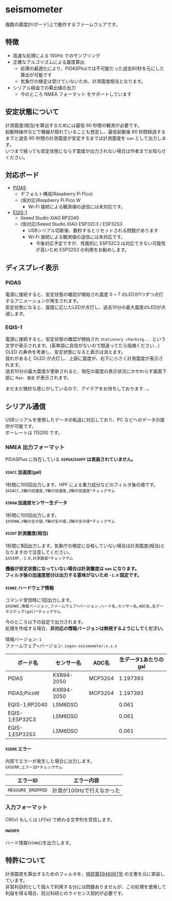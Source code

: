 # seismometer

複数の震度計(ボード)上で動作するファームウェアです。

## 特徴

- 高速な処理による 100Hz でのサンプリング
- 正確なアルゴリズムによる震度算出
    - 処理の最適化により、PiDASPlusでは不可能だった過去60秒を元にした算出が可能です
    - 気象庁の検定は受けていないため、計測震度相当となります。
- シリアル経由での算出値の出力
    - 今のところ NMEA フォーマット をサポートしています

## 安定状態について

計測震度(相当)を算出するためには最低 60 秒間の観測が必要です。  
起動時操作などで機器が揺れていることも想定し、最低起動後 60 秒間経過するまでと過去 60 秒間の計測震度が安定するまでは計測震度を `nan` として出力します。  
いつまで経っても安定状態にならず震度が出力されない場合は作者までお知らせください。

## 対応ボード

- [PiDAS](https://nrck.github.io/PiDAS/)
    - デフォルト構成(Raspberry Pi Pico)
    - (仮対応)Raspberry Pi Pico W
        - Wi-Fi 接続による観測値の送信には未対応です。
- [EQIS-1](https://quake.one/sense/)
    - Seeed Studio XIAO RP2040
    - (仮対応)Seeed Studio XIAO ESP32C3 / ESP32S3
        - USBシリアル切断後、数秒するとリセットされる問題があります
        - Wi-Fi 接続による観測値の送信には未対応です。
            - 今後対応予定ですが、性能的に ESP32C3 は対応できない可能性が高いため ESP32S3 の利用をお勧めします。

## ディスプレイ表示

### PiDAS

電源に接続すると、安定状態の確認が開始され震度 0 ~ 7 のLEDが1つずつ点灯するアニメーションが再生されます。  
安定状態になると、震度に応じたLEDが点灯し、過去10分の最大震度のLEDが点滅します。

### EQIS-1

電源に接続すると、安定状態の確認が開始され `Stationary checking...` という文字が表示されます。(英単語に自信がないので間違ってたら指摘ください…)  
OLED の寿命を考慮し、安定状態になると表示は消えます。  
揺れがあると OLED が点灯し、上部に震度が、右下に小さく計測震度が表示されます。  
過去10分の最大震度が更新されると、現在の震度の表示状況にかかわらず画面下部に `Max: 震度` が表示されます。

まだまだ微妙な感じがしているので、アイデアをお待ちしております…。

## シリアル通信

USBシリアルを使用したデータの転送に対応しており、PC などへのデータの提供が可能です。  
ボーレートは 115200 です。

### NMEA 出力フォーマット

PiDASPlus に存在している **`XSPGA`/`XSOFF` は実装されていません。**

#### `XSACC` 加速度(gal)

1秒間に100回出力します。HPF による重力成分などのフィルタ後の値です。  
`$XSACC,X軸の加速度,Y軸の加速度,Z軸の加速度*チェックサム`

#### `XSRAW` 加速度センサー生データ

1秒間に100回出力します。  
`$XSRAW,X軸の生の値,Y軸の生の値,Z軸の生の値*チェックサム`

#### `XSINT` 計測震度(相当)

1秒間に**5**回出力します。気象庁の検定に合格していない場合は計測震度(相当)となりますので注意してください。  
`$XSINT,-1.0,計測震度*チェックサム`

**機器が安定状態になっていない場合は計測震度は `nan` になります。**  
**フィルタ後の加速度部分は出力する意味がないため `-1.0` 固定です。**

#### `XSHWI` ハードウェア情報

コマンド受信時に1回出力します。  
`$XSHWI,情報バージョン,ファームウェア+バージョン,ハード名,センサー名,ADC名,生データステップ(gal)*チェックサム`

今のところ以下の設定で出力されます。  
処理を作成する場合、**非対応の情報バージョンは無視するようにしてください**。

情報バージョン: `1`  
ファームウェア+バージョン: `ingen-seismometer;x.x.x`

| ボード名       | センサー名 | ADC名   | 生データ1あたりの gal |
| -------------- | ---------- | ------- | -------- |
| PiDAS          | KXR94-2050 | MCP3204 | 1.197393 |
| PiDAS;PicoW    | KXR94-2050 | MCP3204 | 1.197393 |
| EQIS-1;RP2040  | LSM6DSO    |         | 0.061    |
| EQIS-1;ESP32C3 | LSM6DSO    |         | 0.061    |
| EQIS-1;ESP32S3 | LSM6DSO    |         | 0.061    |

#### `XSERR` エラー

内部でエラーが発生した場合に出力します。  
`$XSERR,エラーID*チェックサム`

| エラーID | エラー内容 |
| --- | --- |
| `MEASURE_DROPPED` | 計測が100Hzで行えなかった |

### 入力フォーマット

CR(\r) もしくは LF(\n) で終わる文字列を受信します。  

#### `HWINFO`

ハード情報(`XSHWI`)を出力します。

## 特許について

計測震度を算出するためのフィルタを、[特許第5946067号](https://plidb.inpit.go.jp/pldb/html/HTML.L/2016/001/L2016001200.html) の文書を元に実装しています。  
非営利目的として個人で利用する分には問題ありませんが、この処理を使用して利益を得る場合、防災科研とのライセンス契約が必要です。
